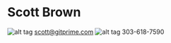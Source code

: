 # Scott Brown
![alt tag](https://raw.github.com/stbrown/BusinessCard/master/small_email_icon.gif) scott@gitprime.com
![alt tag](https://raw.github.com/stbrown/BusinessCard/master/icon_tiny_phone.gif) 303-618-7590
